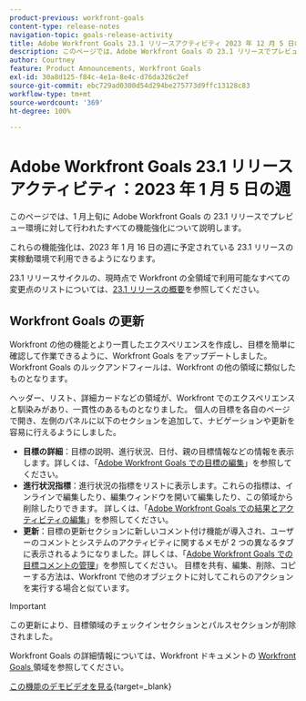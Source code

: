 ```yaml
---
product-previous: workfront-goals
content-type: release-notes
navigation-topic: goals-release-activity
title: Adobe Workfront Goals 23.1 リリースアクティビティ 2023 年 12 月 5 日の週
description: このページでは、Adobe Workfront Goals の 23.1 リリースでプレビュー環境に対して行われたすべての機能強化について説明します。これらの機能強化は、2023年1月16日の週に実稼動環境で利用可能になる予定です。
author: Courtney
feature: Product Announcements, Workfront Goals
exl-id: 30a8d125-f84c-4e1a-8e4c-d76da326c2ef
source-git-commit: ebc729ad0300d54d294be275773d9ffc13128c83
workflow-type: tm+mt
source-wordcount: '369'
ht-degree: 100%

---
```


# Adobe Workfront Goals 23.1 リリースアクティビティ：2023 年 1 月 5 日の週

このページでは、1 月上旬に Adobe Workfront Goals の 23.1 リリースでプレビュー環境に対して行われたすべての機能強化について説明します。

これらの機能強化は、2023 年 1 月 16 日の週に予定されている 23.1 リリースの実稼動環境で利用できるようになります。

<!-- For a list of all changes available for Workfront Goals at this point in the 21.2 release cycle, see [Adobe Workfront Goals with the 21.2 release](../../../../product-announcements/product-releases/goals-release-activity/goals-21.2-release/goals-release-21-2.md). -->

23.1 リリースサイクルの、現時点で Workfront の全領域で利用可能なすべての変更点のリストについては、[23.1 リリースの概要](/help/quicksilver/product-announcements/product-releases/23.1-release-activity/23-1-release-overview.md)を参照してください。

## Workfront Goals の更新

Workfront の他の機能とより一貫したエクスペリエンスを作成し、目標を簡単に確認して作業できるように、Workfront Goals をアップデートしました。Workfront Goals のルックアンドフィールは、Workfront の他の領域に類似したものとなります。

ヘッダー、リスト、詳細カードなどの領域が、Workfront でのエクスペリエンスと馴染みがあり、一貫性のあるものとなりました。
個人の目標を各自のページで開き、左側のパネルに以下のセクションを追加して、ナビゲーションや更新を容易に行えるようにしました。

* **目標の詳細**：目標の説明、進行状況、日付、親の目標情報などの情報を表示します。詳しくは、「[Adobe Workfront Goals での目標の編集](/help/quicksilver/workfront-goals/goal-management/edit-goals.md)」を参照してください。
* **進行状況指標**：進行状況の指標をリストに表示します。これらの指標は、インラインで編集したり、編集ウィンドウを開いて編集したり、この領域から削除したりできます。 詳しくは、「[Adobe Workfront Goals での結果とアクティビティの編集](/help/quicksilver/workfront-goals/results-and-activities/edit-results-and-activities.md)」を参照してください。
* **更新**：目標の更新セクションに新しいコメント付け機能が導入され、ユーザーのコメントとシステムのアクティビティに関するメモが 2 つの異なるタブに表示されるようになりました。詳しくは、「[Adobe Workfront Goals での目標コメントの管理](/help/quicksilver/workfront-goals/goal-management/manage-goal-comments.md)」を参照してください。
目標を共有、編集、削除、コピーする方法は、Workfront で他のオブジェクトに対してこれらのアクションを実行する場合と似ています。

>[!IMPORTANT]
>
>この更新により、目標領域のチェックインセクションとパルスセクションが削除されました。

Workfront Goals の詳細情報については、Workfront ドキュメントの [Workfront Goals ](/help/quicksilver/workfront-goals/workfront-goals.md) 領域を参照してください。

[この機能のデモビデオを見る](https://video.tv.adobe.com/v/3413327/){target=_blank}